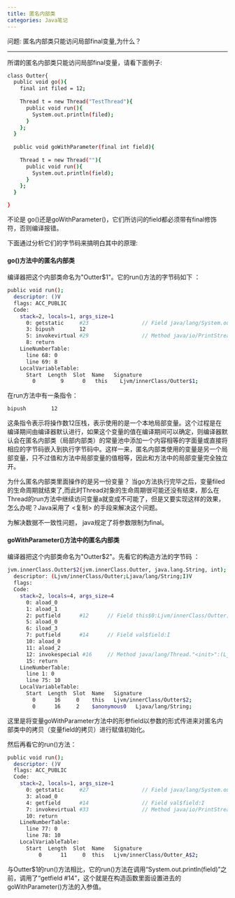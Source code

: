 ```yaml
---
title: 匿名内部类
categories: Java笔记
---
```


问题: 匿名内部类只能访问局部final变量,为什么？

<!--more-->

---
所谓的匿名内部类只能访问局部final变量，请看下面例子:
```bash
class Outter{
  public void go(){
    final int filed = 12;
    
    Thread t = new Thread("TestThread"){
      public void run(){
        System.out.println(filed);
      }
    };
  }
  
  public void goWithParameter(final int field){
  
    Thread t = new Thread(""){
      public void run(){
        System.out.println(field);
      }
    };
  }

}
```
不论是 go()还是goWithParameter()，它们所访问的field都必须带有final修饰符，否则编译报错。

下面通过分析它们的字节码来搞明白其中的原理:

#### go()方法中的匿名内部类
编译器把这个内部类命名为"Outter$1"。它的run()方法的字节码如下 ：

```bash
public void run();
  descriptor: ()V
  flags: ACC_PUBLIC
  Code:
    stack=2, locals=1, args_size=1
      0: getstatic     #23                 // Field java/lang/System.out:Ljava/io/PrintStream;
      3: bipush        12
      5: invokevirtual #29                 // Method java/io/PrintStream.println:(I)V
      8: return
    LineNumberTable:
      line 68: 0
      line 69: 8
    LocalVariableTable:
      Start  Length  Slot  Name   Signature
        0        9      0   this    Ljvm/innerClass/Outter$1;
```
在run方法中有一条指令：
```bash
bipush        12
```
这条指令表示将操作数12压栈，表示使用的是一个本地局部变量。这个过程是在编译期间由编译器默认进行，如果这个变量的值在编译期间可以确定，则编译器默认会在匿名内部类（局部内部类）的常量池中添加一个内容相等的字面量或直接将相应的字节码嵌入到执行字节码中。这样一来，匿名内部类使用的变量是另一个局部变量，只不过值和方法中局部变量的值相等，因此和方法中的局部变量完全独立开。

为什么匿名内部类里面操作的是另一份变量？
当go方法执行完毕之后，变量filed的生命周期就结束了,而此时Thread对象的生命周期很可能还没有结束，那么在Thread的run方法中继续访问变量a就变成不可能了，但是又要实现这样的效果，怎么办呢？Java采用了 <复制>  的手段来解决这个问题。

为解决数据不一致性问题， java规定了将参数限制为final。


#### goWithParameter()方法中的匿名内部类
编译器把这个内部类命名为"Outter$2"。先看它的构造方法的字节码 ：
```bash
jvm.innerClass.Outter$2(jvm.innerClass.Outter, java.lang.String, int);
  descriptor: (Ljvm/innerClass/Outter;Ljava/lang/String;I)V
  flags:
  Code:
    stack=2, locals=4, args_size=4
      0: aload_0
      1: aload_1
      2: putfield      #12      // Field this$0:Ljvm/innerClass/Outter;
      5: aload_0
      6: iload_3
      7: putfield      #14      // Field val$field:I
      10: aload_0
      11: aload_2
      12: invokespecial #16     // Method java/lang/Thread."<init>":(Ljava/lang/String;)V
      15: return
    LineNumberTable:
      line 1: 0
      line 75: 10
    LocalVariableTable:
      Start  Length  Slot  Name   Signature
        0      16     0    this   Ljvm/innerClass/Outter$2;
        0      16     2    $anonymous0   Ljava/lang/String;
```
这里是将变量goWithParameter方法中的形参field以参数的形式传进来对匿名内部类中的拷贝（变量field的拷贝）进行赋值初始化。

然后再看它的run()方法：
```bash
public void run();
  descriptor: ()V
  flags: ACC_PUBLIC
  Code:
    stack=2, locals=1, args_size=1
      0: getstatic     #27                 // Field java/lang/System.out:Ljava/io/PrintStream;
      3: aload_0
      4: getfield      #14                 // Field val$field:I
      7: invokevirtual #33                 // Method java/io/PrintStream.println:(I)V
      10: return
    LineNumberTable:
      line 77: 0
      line 78: 10
    LocalVariableTable:
      Start  Length  Slot  Name   Signature
          0      11     0  this   Ljvm/innerClass/Outter_A$2;
```
与Outter$1的run()方法相比，它的run()方法在调用“System.out.println(field)”之前，调用了“getfield      #14”，这个就是在构造函数里面设置进去的goWithParameter()方法的入参值。
